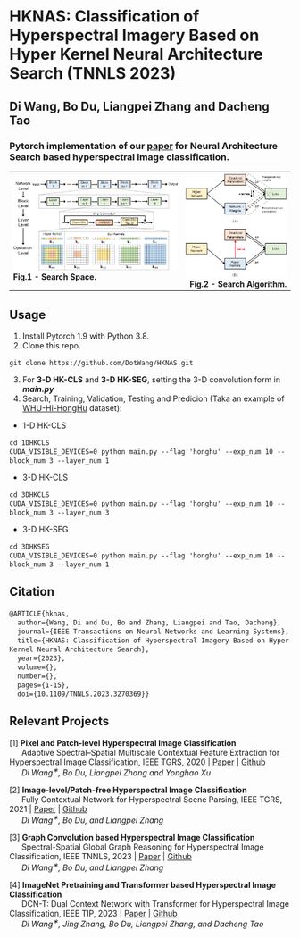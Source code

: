 # HKNAS: Classification of Hyperspectral Imagery Based on Hyper Kernel Neural Architecture Search (TNNLS 2023)

## Di Wang, Bo Du, Liangpei Zhang and Dacheng Tao

### Pytorch implementation of our [paper](https://arxiv.org/abs/2304.11701) for Neural Architecture Search based hyperspectral image classification.

<table>
<tr>
<td><img src=Figs/space.png width=565>
<br> 
<figcaption align = "left"><b>Fig.1 - Search Space. </b></figcaption></td>
<td><img src=Figs/algorithm.png width=300>
<br> 
<figcaption align = "right"><b>Fig.2 - Search Algorithm. </b></figcaption> </td>
</tr>
</table>

## Usage
1. Install Pytorch 1.9 with Python 3.8.
2. Clone this repo.
```
git clone https://github.com/DotWang/HKNAS.git
```
3. For **3-D HK-CLS** and **3-D HK-SEG**, setting the 3-D convolution form in ***main.py***
4. Search, Training, Validation, Testing and Predicion (Taka an example of [WHU-Hi-HongHu](http://rsidea.whu.edu.cn/resource_WHUHi_sharing.htm) dataset):

- 1-D HK-CLS

```
cd 1DHKCLS
CUDA_VISIBLE_DEVICES=0 python main.py --flag 'honghu' --exp_num 10 --block_num 3 --layer_num 1
```

- 3-D HK-CLS

```
cd 3DHKCLS
CUDA_VISIBLE_DEVICES=0 python main.py --flag 'honghu' --exp_num 10 --block_num 3 --layer_num 3
```

- 3-D HK-SEG

```
cd 3DHKSEG
CUDA_VISIBLE_DEVICES=0 python main.py --flag 'honghu' --exp_num 10 --block_num 3 --layer_num 1
```

## Citation

```
@ARTICLE{hknas,
  author={Wang, Di and Du, Bo and Zhang, Liangpei and Tao, Dacheng},
  journal={IEEE Transactions on Neural Networks and Learning Systems}, 
  title={HKNAS: Classification of Hyperspectral Imagery Based on Hyper Kernel Neural Architecture Search}, 
  year={2023},
  volume={},
  number={},
  pages={1-15},
  doi={10.1109/TNNLS.2023.3270369}}

```

## Relevant Projects
[1] <strong> Pixel and Patch-level Hyperspectral Image Classification </strong> 
<br> &ensp; &ensp; Adaptive Spectral–Spatial Multiscale Contextual Feature Extraction for Hyperspectral Image Classification, IEEE TGRS, 2020 | [Paper](https://ieeexplore.ieee.org/document/9121743/) | [Github](https://github.com/DotWang/ASSMN)
<br> <em> &ensp; &ensp;  Di Wang<sup>&#8727;</sup>, Bo Du, Liangpei Zhang and Yonghao Xu</em>

[2] <strong> Image-level/Patch-free Hyperspectral Image Classification </strong> 
<br> &ensp; &ensp; Fully Contextual Network for Hyperspectral Scene Parsing, IEEE TGRS, 2021 | [Paper](https://ieeexplore.ieee.org/document/9347487) | [Github](https://github.com/DotWang/FullyContNet)
 <br><em> &ensp; &ensp; Di Wang<sup>&#8727;</sup>, Bo Du, and Liangpei Zhang</em>
 
[3] <strong> Graph Convolution based Hyperspectral Image Classification </strong> 
<br> &ensp; &ensp; Spectral-Spatial Global Graph Reasoning for Hyperspectral Image Classification, IEEE TNNLS, 2023 | [Paper](https://ieeexplore.ieee.org/document/10114988) | [Github](https://github.com/DotWang/SSGRN)
 <br><em> &ensp; &ensp; Di Wang<sup>&#8727;</sup>, Bo Du, and Liangpei Zhang</em>

[4] <strong> ImageNet Pretraining and Transformer based Hyperspectral Image Classification </strong> 
<br> &ensp; &ensp; DCN-T: Dual Context Network with Transformer for Hyperspectral Image Classification, IEEE TIP, 2023 | [Paper](https://ieeexplore.ieee.org/document/10112639) | [Github](https://github.com/DotWang/DCN-T)
 <br><em> &ensp; &ensp; Di Wang<sup>&#8727;</sup>, Jing Zhang, Bo Du, Liangpei Zhang, and Dacheng Tao</em>
